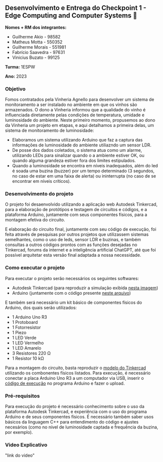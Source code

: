 ## Desenvolvimento e Entrega do Checkpoint 1 - Edge Computing and Computer Systems :rooster:

**Nomes + RM dos integrantes:**
- Guilherme Akio - 98582
- Matheus Motta - 550352
- Guilherme Morais - 551981
- Fabrício Saavedra - 97631	
- Vinicius Buzato - 99125

**Turma:** 1ESPW

**Ano:** 2023

### Objetivo
Fomos contratados pela Vinheria Agnello para desenvolver um sistema de monitoramento a ser instalado no ambiente em que os vinhos são armazenados. O dono a Vinheria informou que a qualidade do vinho é influenciada diretamente pelas condições de temperatura, umidade e luminosidade do ambiente. Neste primeiro momento, propusemos ao dono da Vinheria um projeto em etapas, e aqui detalhamos a primeira delas, um sistema de monitoramento de luminosidade:
- Elaboramos um sistema utilizando Arduino que faz a captura das informações de luminosidade do ambiente utiliazndo um sensor LDR.
- De posse dos dados coletados, o sistema atua como um alarme, utilizando LEDs para sinalizar quando o a ambiente estiver OK, ou quando alguma grandeza estiver fora dos limites estipulados.  
- Quando a luminosidade se encontra em níveis inadequados, além do led é soada uma buzina (buzzer) por um tempo determinado (3 segundos, no caso de estar em uma faixa de alerta) ou ininterrupta (no caso de se encontrar em níveis críticos). 

### Desenvolvimento do projeto
O projeto foi desaenvolvido utilizando a aplicação web Autodesk Tinkercad, para a elaboração de protótipos e testagem de circuitos e códigos, e a plataforma Arduino, juntamente com seus componentes físicos, para a montagem efetiva do circuito.

E elaboração do circuito final, juntamente com seu código de execução, foi feita através de pesquisas por outros projetos que utilizassem sistemas semelhantes, como o uso de leds, sensor LDR e buzinas, e também consultas a outros códigos prontos com as funções desejadas no Tinkercad, forums da internet e a inteligência artificial ChatGPT, até que foi possível arquitetar esta versão final adaptada a nossa necessidade.

### Como executar o projeto
  Para executar o projeto serão necessários os seguintes softwares:
  - Autodesk Tinkercad (para reproduzir a simulação exibida [nesta imagem](Projeto_Tinkercad.jpg))
  - Arduino (juntamente com o código presente [neste arquivo](CodigoArduino.txt))
  
  E também será necessário um kit básico de componentes físicos do Arduino, dos quais serão utilizados:
  
  - 1 Arduino Uno R3
  - 1 Protoboard
  - 1 Fotorresistor
  - 1 Piezo
  - 1 LED Verde
  - 1 LED Vermelho
  - 1 LED Amarelo
  - 3 Resistores 220 Ω 
  - 1 Resistor 10 kΩ 
  
  Para a montagem do circuito, basta reproduzir o [modelo do Tinkercad](Projeto_Tinkercad.jpg) utilizando os combonentes físicos listados. Para execução, é necessário conectar a placa Arduino Uno R3 a um computador via USB, inserir o [código de execução](CodigoArduino.txt) no programa Arduino e fazer o upload.
   
### Pré-requisitos
  Para execução do projeto é necessário conhecimento sobre o uso da plataforma Autodesk Tinkercad, e experiência com o uso do programa Arduino e de seus componentes físicos. É necessário também saber usos básicos da linguagem C++ para entendimento do código e ajustes necesários (como no nível de luminosidade captada e frequência da buzina, por exemplo).

### Video Explicativo
   "link do video"